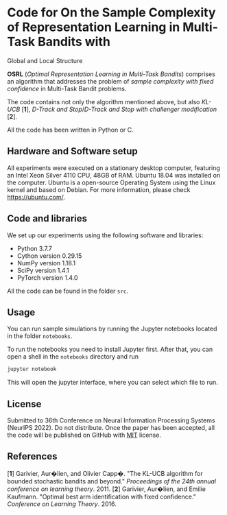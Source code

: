 
# Code for On the Sample Complexity of Representation Learning in Multi-Task Bandits with
Global and Local Structure

**OSRL** (_Optimal Representation Learning in Multi-Task Bandits_) comprises an  algorithm that addresses the problem of _sample complexity with fixed confidence_ in Multi-Task Bandit problems.

The code contains not only the algorithm mentioned above, but also _KL-UCB_  [**1**], _D-Track and Stop_/_D-Track and Stop with challenger modification_ [**2**].

All the code has been written in Python or C.

## Hardware and Software setup

All experiments were executed on a stationary desktop computer,  featuring an Intel Xeon Silver 4110 CPU, 48GB of RAM. Ubuntu 18.04 was installed on the computer. Ubuntu is a open-source Operating System using the Linux kernel and based on Debian. For more  information, please check https://ubuntu.com/.

## Code and libraries

We set up our experiments using the following software and libraries:

* Python 3.7.7
* Cython version 0.29.15
* NumPy version 1.18.1
* SciPy version 1.4.1
* PyTorch version 1.4.0

All the code can be found in the folder `src`.

## Usage

You can run sample simulations by running the Jupyter notebooks located in the folder `notebooks`.

To run the notebooks you need to install Jupyter first. After that, you can open a shell in the `notebooks` directory and run

```bash
jupyter notebook
```

This will open the jupyter interface, where you can select which file to run.

## License

Submitted to 36th Conference on Neural Information Processing Systems (NeurIPS 2022). Do not distribute.
Once the paper has been accepted, all the code will be published on GitHub with [MIT](https://choosealicense.com/licenses/mit/) license.

## References
[**1**] Garivier, Aur�lien, and Olivier Capp�. "The KL-UCB algorithm for bounded stochastic bandits and beyond." _Proceedings of the 24th annual conference on learning theory_. 2011.
[**2**] Garivier, Aur�lien, and Emilie Kaufmann. "Optimal best arm identification with fixed confidence." _Conference on Learning Theory_. 2016.
